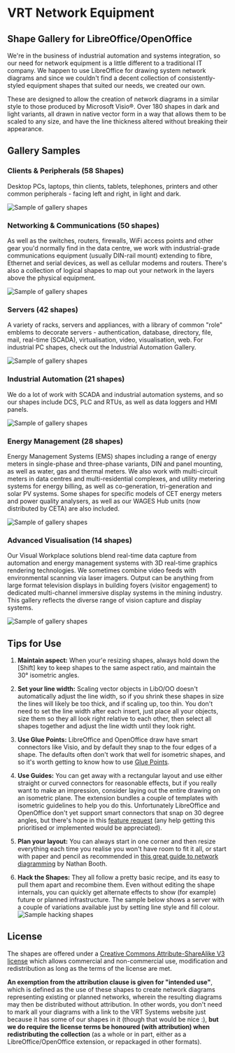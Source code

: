 # VRT Network Equipment

## Shape Gallery for LibreOffice/OpenOffice

We're in the business of industrial automation and systems integration, so our need for network equipment is a little different to a traditional IT company. We happen to use LibreOffice for drawing system network diagrams and since we couldn't find a decent collection of consistently-styled equipment shapes that suited our needs, we created our own.

These are designed to allow the creation of network diagrams in a similar style to those produced by Microsoft Visio®. Over 180 shapes in dark and light variants, all drawn in native vector form in a way that allows them to be scaled to any size, and have the line thickness altered without breaking their appearance.

## Gallery Samples

### Clients & Peripherals (58 Shapes)

Desktop PCs, laptops, thin clients, tablets, telephones, printers and other common peripherals - facing left and right, in light and dark.

![Sample of gallery shapes](images/sg870.png)

### Networking & Communications (50 shapes)

As well as the switches, routers, firewalls, WiFi access points and other gear you'd normally find in the data centre, we work with industrial-grade communications equipment (usually DIN-rail mount) extending to fibre, Ethernet and serial devices, as well as cellular modems and routers. There's also a collection of logical shapes to map out your network in the layers above the physical equipment.

![Sample of gallery shapes](images/sg871.png)

### Servers (42 shapes)

A variety of racks, servers and appliances, with a library of common "role" emblems to decorate servers - authentication, database, directory, file, mail, real-time (SCADA), virtualisation, video, visualisation, web. For industrial PC shapes, check out the Industrial Automation Gallery.

![Sample of gallery shapes](images/sg872.png)

### Industrial Automation (21 shapes)

We do a lot of work with SCADA and industrial automation systems, and so our shapes include DCS, PLC and RTUs, as well as data loggers and HMI panels.

![Sample of gallery shapes](images/sg873.png)

### Energy Management (28 shapes)

Energy Management Systems (EMS) shapes including a range of energy meters in single-phase and three-phase variants, DIN and panel mounting, as well as water, gas and thermal meters. We also work with multi-circuit meters in data centres and multi-residential complexes, and utility metering systems for energy billing, as well as co-generation, tri-generation and solar PV systems. Some shapes for specific models of CET energy meters and power quality analysers, as well as our WAGES Hub units (now distributed by CETA) are also included.

![Sample of gallery shapes](images/sg874.png)

### Advanced Visualisation (14 shapes)

Our Visual Workplace solutions blend real-time data capture from automation and energy management systems with 3D real-time graphics rendering technologies. We sometimes combine video feeds with environmental scanning via laser imagers. Output can be anything from large format television displays in building foyers (visitor engagement) to dedicated multi-channel immersive display systems in the mining industry. This gallery reflects the diverse range of vision capture and display systems.

![Sample of gallery shapes](images/sg875.png)

## Tips for Use

1. **Maintain aspect:** When your'e resizing shapes, always hold down the [Shift] key to keep shapes to the same aspect ratio, and maintain the 30° isometric angles.

2. **Set your line width:** Scaling vector objects in LibO/OO doesn't automatically adjust the line width, so if you shrink these shapes in size the lines will likely be too thick, and if scaling up, too thin. You don't need to set the line width after each insert, just place all your objects, size them so they all look right relative to each other, then select all shapes together and adjust the line width until they look right.

3. **Use Glue Points:** LibreOffice and OpenOffice draw have smart connectors like Visio, and by default they snap to the four edges of a shape. The defaults often don't work that well for isometric shapes, and so it's worth getting to know how to use [Glue Points](https://help.libreoffice.org/Impress/Using_Gluepoints).

4. **Use Guides:** You can get away with a rectangular layout and use either straight or curved connectors for reasonable effects, but if you really want to make an impression, consider laying out the entire drawing on an isometric plane. The extension bundles a couple of templates with isometric guidelines to help you do this. Unfortunately LibreOffice and OpenOffice don't yet support smart connectors that snap on 30 degree angles, but there's hope in this [feature request](https://bugs.freedesktop.org/show_bug.cgi?id=80958) (any help getting this prioritised or implemented would be appreciated).

5. **Plan your layout:** You can always start in one corner and then resize everything each time you realise you won't have room to fit it all, or start with paper and pencil as recommended in [this great guide to network diagramming](http://networkdiagram101.com/) by Nathan Booth.

6. **Hack the Shapes:** They all follow a pretty basic recipe, and its easy to pull them apart and recombine them. Even without editing the shape internals, you can quickly get alternate effects to show (for example) future or planned infrastructure. The sample below shows a server with a couple of variations available just by setting line style and fill colour. ![Sample hacking shapes](images/tip_sample.png)

## License

The shapes are offered under a [Creative Commons Attribute-ShareAlike V3 license](license/cc-by-sa-3.0.txt) which allows commercial and non-commercial use, modification and redistribution as long as the terms of the license are met.

**An exemption from the attribution clause is given for "intended use"**, which is defined as the use of these shapes to create network diagrams representing existing or planned networks, wherein the resulting diagrams may then be distributed without attribution. In other words, you don't need to mark all your diagrams with a link to the VRT Systems website just because it has some of our shapes in it (though that would be nice :), **but we do require the license terms be honoured (with attribution) when redistributing the collection** (as a whole or in part, either as a LibreOffice/OpenOffice extension, or repackaged in other formats).
